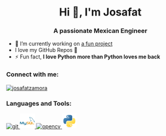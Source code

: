 <h1 align="center">Hi 👋, I'm Josafat</h1>
<h3 align="center">A passionate Mexican Engineer</h3>

- 🔭 I’m currently working on [a fun project](https://github.com/JosafatZM/rehab-tech-biofeedback)
- I love my GitHub Repos 🐙 
- ⚡ Fun fact, **I love Python more than Python loves me back**

<h3 align="left">Connect with me:</h3>
<p align="left">
<a href="https://linkedin.com/in/josafatzamora" target="blank"><img align="center" src="https://raw.githubusercontent.com/rahuldkjain/github-profile-readme-generator/master/src/images/icons/Social/linked-in-alt.svg" alt="josafatzamora" height="30" width="40" /></a>
</p>

<h3 align="left">Languages and Tools:</h3>
<p align="left"> <a href="https://git-scm.com/" target="_blank" rel="noreferrer"> <img src="https://www.vectorlogo.zone/logos/git-scm/git-scm-icon.svg" alt="git" width="40" height="40"/> </a> <a href="https://www.mysql.com/" target="_blank" rel="noreferrer"> <img src="https://raw.githubusercontent.com/devicons/devicon/master/icons/mysql/mysql-original-wordmark.svg" alt="mysql" width="40" height="40"/> </a> <a href="https://opencv.org/" target="_blank" rel="noreferrer"> <img src="https://www.vectorlogo.zone/logos/opencv/opencv-icon.svg" alt="opencv" width="40" height="40"/> </a> <a href="https://www.python.org" target="_blank" rel="noreferrer"> <img src="https://raw.githubusercontent.com/devicons/devicon/master/icons/python/python-original.svg" alt="python" width="40" height="40"/> </a> </p>
